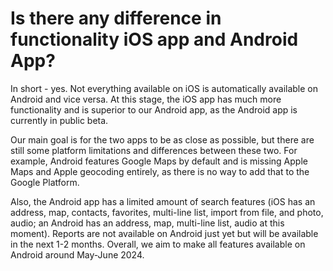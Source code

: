 # Is there any difference in functionality iOS app and Android App?

In short - yes. Not everything available on iOS is automatically available on Android and vice versa. At this stage, the iOS app has much more functionality and is superior to our Android app, as the Android app is currently in public beta.

Our main goal is for the two apps to be as close as possible, but there are still some platform limitations and differences between these two. For example, Android features Google Maps by default and is missing Apple Maps and Apple geocoding entirely, as there is no way to add that to the Google Platform.&#x20;

Also, the Android app has a limited amount of search features (iOS has an address, map, contacts, favorites, multi-line list, import from file, and photo, audio; an Android has an address, map, multi-line list, audio at this moment). Reports are not available on Android just yet but will be available in the next 1-2 months. Overall, we aim to make all features available on Android around May-June 2024.
